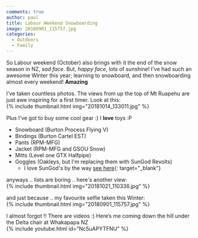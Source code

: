 ```yaml
---
comments: true
author: paul
title: Labour Weekend Snowboarding
image: 20180901_115757.jpg
categories:
  - Outdoors
  - Family
---
```

So Labour weekend (October) also brings with it the end of the snow season in NZ, _sad face_. But, _happy face_, lots of sunshine!
I've had such an awesome Winter this year; learning to snowboard, and then snowboarding almost every weekend!
**Amazing**

I've taken countless photos. The views from up the top of Mt Ruapehu are just awe inspiring for a first timer.
Look at this:  
{% include thumbnail.html img="20181014_133011.jpg" %}  

Plus I've got to buy some cool gear :) I **love** toys :P
* Snowboard (Burton Process Flying V)
* Bindings (Burton Cartel EST)
* Pants (RPM-MFG)
* Jacket (RPM-MFG and GSOU Snow)
* Mitts (Level one GTX Halfpipe)
* Goggles (Oakleys, but I'm replacing them with SunGod Revolts)
    * I love SunGod's by the way [see here](/assets/manual_uploads/DearSunGod.pdf){: target="_blank"}

anyways .. lists are boring .. here's another view:  
{% include thumbnail.html img="20181021_110336.jpg" %}  

and just because .. my favourite selfie taken this Winter:  
{% include thumbnail.html img="20180901_115757.jpg" %}

I almost forgot !!
There are videos :) Here’s me coming down the hill under the Delta chair at Whakapapa NZ  
{% include youtube.html id="Nc5uAPYTFNU" %}  

